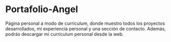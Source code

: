 # Portafolio-Angel
Página personal a modo de currículum, donde muestro todos los proyectos desarrollados, mi experiencia personal y una sección de contacto. Además, podrás descargar mi currículum personal desde la web.
